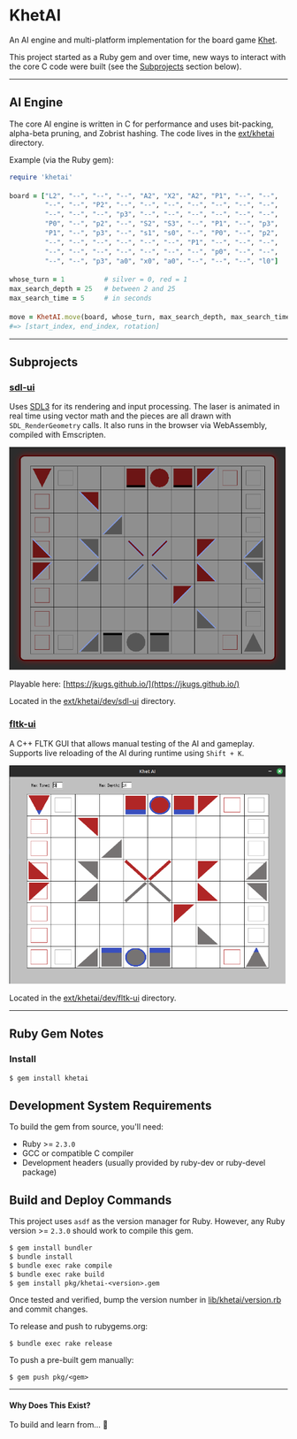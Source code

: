 # KhetAI

An AI engine and multi-platform implementation for the board game [Khet](https://en.wikipedia.org/wiki/Khet_(game)).

This project started as a Ruby gem and over time, new ways to interact with the core C code were built (see the [Subprojects](#subprojects) section below).

---

## AI Engine

The core AI engine is written in C for performance and uses bit-packing, alpha-beta pruning, and Zobrist hashing. The code lives in the [ext/khetai](/ext/khetai) directory.

Example (via the Ruby gem):

```ruby
require 'khetai'

board = ["L2", "--", "--", "--", "A2", "X2", "A2", "P1", "--", "--",
         "--", "--", "P2", "--", "--", "--", "--", "--", "--", "--",
         "--", "--", "--", "p3", "--", "--", "--", "--", "--", "--",
         "P0", "--", "p2", "--", "S2", "S3", "--", "P1", "--", "p3",
         "P1", "--", "p3", "--", "s1", "s0", "--", "P0", "--", "p2",
         "--", "--", "--", "--", "--", "--", "P1", "--", "--", "--",
         "--", "--", "--", "--", "--", "--", "--", "p0", "--", "--",
         "--", "--", "p3", "a0", "x0", "a0", "--", "--", "--", "l0"]

whose_turn = 1          # silver = 0, red = 1
max_search_depth = 25   # between 2 and 25
max_search_time = 5     # in seconds

move = KhetAI.move(board, whose_turn, max_search_depth, max_search_time)
#=> [start_index, end_index, rotation]
```

---

## Subprojects

### [sdl-ui](/ext/khetai/dev/sdl-ui)

Uses [SDL3](https://github.com/libsdl-org/SDL) for its rendering and input processing. The laser is animated in real time using vector math and the pieces are all drawn with `SDL_RenderGeometry` calls. It also runs in the browser via WebAssembly, compiled with Emscripten.

<a href="https://jkugs.github.io/">
  <img src="ext/khetai/dev/sdl-ui/images/sdl-khet.png" alt="board" width="500">
</a>

Playable here: [https://jkugs.github.io/](https://jkugs.github.io/)

Located in the [ext/khetai/dev/sdl-ui](/ext/khetai/dev/sdl-ui) directory.

### [fltk-ui](/ext/khetai/dev/fltk-ui)

A C++ FLTK GUI that allows manual testing of the AI and gameplay. Supports live reloading of the AI during runtime using `Shift + K`.

<img src="ext/khetai/dev/fltk-ui/assets/example_board.png" alt="board" width="500">

Located in the [ext/khetai/dev/fltk-ui](/ext/khetai/dev/fltk-ui) directory.

---

## Ruby Gem Notes

### Install

    $ gem install khetai

## Development System Requirements

To build the gem from source, you'll need:
- Ruby >= `2.3.0`
- GCC or compatible C compiler
- Development headers (usually provided by ruby-dev or ruby-devel package)

## Build and Deploy Commands

This project uses `asdf` as the version manager for Ruby. However, any Ruby version >= `2.3.0` should work to compile this gem.

    $ gem install bundler
    $ bundle install
    $ bundle exec rake compile
    $ bundle exec rake build
    $ gem install pkg/khetai-<version>.gem

Once tested and verified, bump the version number in [lib/khetai/version.rb](lib/khetai/version.rb) and commit changes.

To release and push to rubygems.org:

    $ bundle exec rake release

To push a pre-built gem manually:

    $ gem push pkg/<gem>

---

#### Why Does This Exist?

To build and learn from... 🐢
